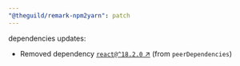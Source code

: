 ```yaml
---
"@theguild/remark-npm2yarn": patch
---
```

dependencies updates:
  - Removed dependency [`react@^18.2.0` ↗︎](https://www.npmjs.com/package/react/v/18.2.0) (from `peerDependencies`)
